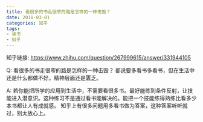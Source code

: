 ```yaml
---
title: 看很多的书走很窄的路是怎样的一种击毁？
date: 2018-03-01
categories: 知乎
tags: 
- 读书
- 知乎
---
```


知乎链接: https://www.zhihu.com/question/267999615/answer/331944105

<!-- more -->

Q: 看很多的书走很窄的路是怎样的一种击毁？
	都说要多看书多看书，但在生活中还是什么都做不好。精神层面还是匮乏。

A: 若你能把所学的应用到生活中，不需要看很多书。最好能练到条件反射，让技能进入潜意识。这种练习不是通过看书能解决的。能把一个技能练得熟练比看多少本书都让人有成就感。
知乎上有很多问题用多看书做为答案，这种答案听听就过，别太放心上。